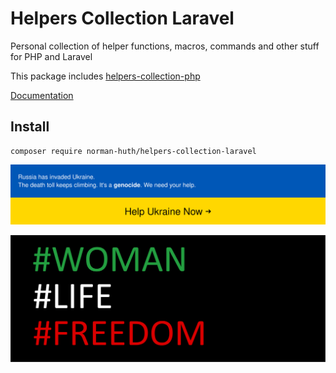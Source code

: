 # Helpers Collection Laravel

Personal collection of helper functions, macros, commands and other stuff for PHP and Laravel

This package includes [helpers-collection-php](https://github.com/Muetze42/helpers-collection-php)

[Documentation](https://docs.huth.it/helpers-collection)

## Install

```shell
composer require norman-huth/helpers-collection-laravel
```

[![Stand With Ukraine](https://raw.githubusercontent.com/vshymanskyy/StandWithUkraine/main/banner2-direct.svg)](https://vshymanskyy.github.io/StandWithUkraine/)

[![Woman. Life. Freedom.](https://raw.githubusercontent.com/Muetze42/Muetze42/2033b219c6cce0cb656c34da5246434c27919bcd/files/iran-banner-big.svg)](https://linktr.ee/CurrentPetitionsFreeIran)
